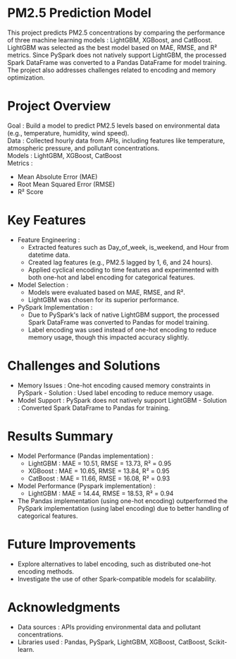 # PM2.5 Prediction Model
This project predicts PM2.5 concentrations by comparing the performance of three machine learning models : LightGBM, XGBoost, and CatBoost. LightGBM was selected as the best model based on MAE, RMSE, and R² metrics. Since PySpark does not natively support LightGBM, the processed Spark DataFrame was converted to a Pandas DataFrame for model training. The project also addresses challenges related to encoding and memory optimization.

# Project Overview
Goal : Build a model to predict PM2.5 levels based on environmental data (e.g., temperature, humidity, wind speed).  
Data : Collected hourly data from APIs, including features like temperature, atmospheric pressure, and pollutant concentrations.  
Models : LightGBM, XGBoost, CatBoost  
Metrics :
- Mean Absolute Error (MAE)
- Root Mean Squared Error (RMSE)
- R² Score

# Key Features
- Feature Engineering :
  - Extracted features such as Day_of_week, is_weekend, and Hour from datetime data.
  - Created lag features (e.g., PM2.5 lagged by 1, 6, and 24 hours).
  - Applied cyclical encoding to time features and experimented with both one-hot and label encoding for categorical features.
- Model Selection :
  - Models were evaluated based on MAE, RMSE, and R².
  - LightGBM was chosen for its superior performance.
- PySpark Implementation :
  - Due to PySpark's lack of native LightGBM support, the processed Spark DataFrame was converted to Pandas for model training.
  - Label encoding was used instead of one-hot encoding to reduce memory usage, though this impacted accuracy slightly.

# Challenges and Solutions
- Memory Issues : One-hot encoding caused memory constraints in PySpark - Solution : Used label encoding to reduce memory usage.
- Model Support : PySpark does not natively support LightGBM - Solution : Converted Spark DataFrame to Pandas for training.

# Results Summary
- Model Performance (Pandas implementation) :
  - LightGBM : MAE = 10.51, RMSE = 13.73, R² = 0.95
  - XGBoost : MAE = 10.65, RMSE = 13.84, R² = 0.95
  - CatBoost : MAE = 11.66, RMSE = 16.08, R² = 0.93
- Model Performance (Pyspark implementation) :
  - LightGBM : MAE = 14.44, RMSE = 18.53, R² = 0.94
- The Pandas implementation (using one-hot encoding) outperformed the PySpark implementation (using label encoding) due to better handling of categorical features.

# Future Improvements
- Explore alternatives to label encoding, such as distributed one-hot encoding methods.
- Investigate the use of other Spark-compatible models for scalability.

# Acknowledgments
- Data sources : APIs providing environmental data and pollutant concentrations.
- Libraries used : Pandas, PySpark, LightGBM, XGBoost, CatBoost, Scikit-learn.
